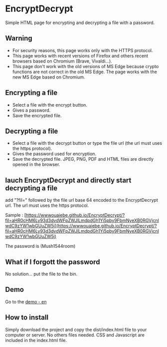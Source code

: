 # EncryptDecrypt

Simple HTML page for encrypting and decrypting a file with a password.

## Warning

- For security reasons, this page works only with the HTTPS protocol. 
- This page works with recent versions of Firefox and others recent browsers based on Chromium (Brave, Vivaldi...).
- This page don't work with the old versions of MS Edge because crypto functions are not correct in the old MS Edge.
The page works with the new MS Edge based on Chromium.


## Encrypting a file

- Select a file with the encrypt button.
- Gives a password.
- Save the encrypted file.

## Decrypting a file

- Select a file with the decrypt button or type the file url (the url must uses the https protocol).
- Gives the password used for encryption.
- Save the decrypted file. JPEG, PNG, PDF and HTML files are directly opened in the browser.

## lauch EncryptDecrypt and directly start decrypting a file

add "?fil=" followed by the file url base 64 encoded to the EncryptDecrypt url. The url must uses the https protocol.

Sample : [https://wwwouaiebe.github.io/EncryptDecrypt/?fil=aHR0cHM6Ly93d3dvdWFpZWJlLmdpdGh1Yi5pby9FbmNyeXB0RGVjcnlwdC9zYW1wbGUuZW5j](https://wwwouaiebe.github.io/EncryptDecrypt/?fil=aHR0cHM6Ly93d3dvdWFpZWJlLmdpdGh1Yi5pby9FbmNyeXB0RGVjcnlwdC9zYW1wbGUuZW5j)

The password is (Mush1544room)

## What if I forgott the password

No solution... put the file to the bin.

## Demo

Go to the [demo - en ](https://wwwouaiebe.github.io/EncryptDecrypt/)

## How to install

Simply download the project and copy the dist/index.html file to your computer or server.
No others files needed. CSS and Javascript are included in the index.html file.
